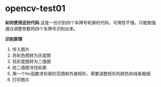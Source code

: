 # opencv-test01
**如何使用这份代码**
这是一份识别四个车牌号轮廓的代码，可用性不强，只能勉强通过调整参数将四个车牌号识别出来。


**识别原理**
1. 传入图片
2. 将彩色图转为灰度图
3. 将灰度图转为二值图
4. 给二值图寻找轮廓
5. 用一个for函数求轮廓的范围和外接矩形，需要调整矩形的颜色和线条粗细
6. 打印图片
